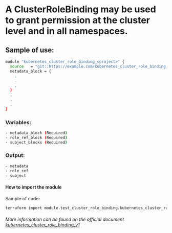 # A ClusterRoleBinding may be used to grant permission at the cluster level and in all namespaces.

## Sample of use:

```bash
module "kubernetes_cluster_role_binding_<project>" {
  source   = "git::https://example.com/kubernetes_cluster_role_binding_<my_repo>.git"
  metadata_block = {
    .
    .
    .
  }
  .
  .
  .
}
```

### Variables:

```bash
- metadata_block (Required)
- role_ref_block (Required)
- subject_blocks (Required)
```

### Output:

```bash
- metadata
- role_ref
- subject
```

#### How to import the module

Sample of code:

````bash
terraform import module.test_cluster_role_binding.kubernetes_cluster_role_binding_v1.cluster_role_binding_v1 default/example_cluster_role_binding
````

###### More information can be found on the official document [kubernetes_cluster_role_binding_v1](https://registry.terraform.io/providers/hashicorp/kubernetes/latest/docs/resources/cluster_role_binding_v1)